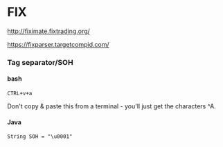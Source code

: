 # FIX

http://fiximate.fixtrading.org/

https://fixparser.targetcompid.com/

### Tag separator/SOH

#### bash

	CTRL+v+a
	
Don't copy & paste this from a terminal - you'll just get the characters ^A.
	
#### Java

	String SOH = "\u0001"